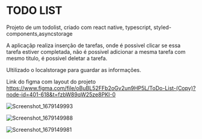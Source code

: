 <h1>TODO LIST</h1>

<p> Projeto de um todolist, criado com react native, typescript, styled-components,asyncstorage</p>
<p>A aplicaçãp realiza inserção de tarefas, onde é possivel clicar se essa tarefa estiver completada, não é possivel adicionar a mesma tarefa com mesmo titulo,
é possivel deletar a tarefa.</p>
<span> Ultilizado  o localstorage para guardar as informações. </span>

Link do figma com layout do projeto https://www.figma.com/file/oBuBL52FFb2oGv2un9HP5L/ToDo-List-(Copy)?node-id=401-618&t=fzbW89qW25ze8PKI-0

![Screenshot_1679149993](https://user-images.githubusercontent.com/86307663/226112708-4ba4a123-ba1f-4a35-b96c-f5e0c2b7f2a8.png)

![Screenshot_1679149988](https://user-images.githubusercontent.com/86307663/226112703-97852943-cb64-409b-af93-a8b9195a1eff.png)

![Screenshot_1679149981](https://user-images.githubusercontent.com/86307663/226112623-2e1e9ec0-cb6c-463b-8f46-994305168c7f.png)

